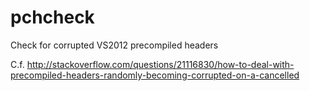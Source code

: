 pchcheck
========

Check for corrupted VS2012 precompiled headers

C.f. http://stackoverflow.com/questions/21116830/how-to-deal-with-precompiled-headers-randomly-becoming-corrupted-on-a-cancelled

